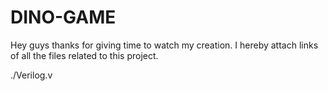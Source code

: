 # DINO-GAME
Hey guys thanks for giving time to watch my creation. I hereby attach links of all the files related to this project.

./Verilog.v
